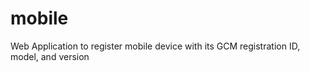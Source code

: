 mobile
======

Web Application to register mobile device with its GCM registration ID, model, and version
